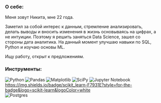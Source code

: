 ### О себе:
Меня зовут Никита, мне 22 года.  

Заметил за собой интерес к данным, стремление анализировать, делать выводы и вносить изменения в жизнь основываясь на цифрах, а не интуиции. Поэтому я решить заняться Data Science, зашел со стороны дата аналитика. На данный момент улучшаю навыки по SQL, Python и изучаю основы ML.  

Ищу работу, открыт к предложениям.


### Инструменты:  
![Python](https://img.shields.io/badge/python-3670A0?style=for-the-badge&logo=python&logoColor=ffdd54) ![Pandas](https://img.shields.io/badge/pandas-%23150458.svg?style=for-the-badge&logo=pandas&logoColor=white) ![Matplotlib](https://img.shields.io/badge/Matplotlib-%23ffffff.svg?style=for-the-badge&logo=Matplotlib&logoColor=black) ![SciPy](https://img.shields.io/badge/SciPy-%230C55A5.svg?style=for-the-badge&logo=scipy&logoColor=%white) ![Jupyter Notebook](https://img.shields.io/badge/jupyter-%23FA0F00.svg?style=for-the-badge&logo=jupyter&logoColor=white) https://img.shields.io/badge/scikit_learn-F7931E?style=for-the-badge&logo=scikit-learn&logoColor=white   
![Postgres](https://img.shields.io/badge/postgres-%23316192.svg?style=for-the-badge&logo=postgresql&logoColor=white)
